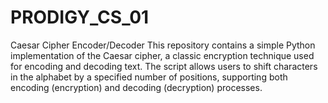 # PRODIGY_CS_01
Caesar Cipher Encoder/Decoder This repository contains a simple Python implementation of the Caesar cipher, a classic encryption technique used for encoding and decoding text. The script allows users to shift characters in the alphabet by a specified number of positions, supporting both encoding (encryption) and decoding (decryption) processes.
